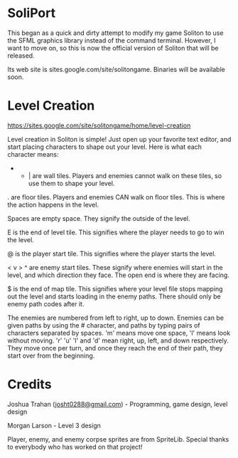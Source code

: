 # SoliPort
This began as a quick and dirty attempt to modify my game Soliton to use the SFML graphics library instead of the command terminal. However, I want to move on, so this is now the official version of Soliton that will be released.

Its web site is sites.google.com/site/solitongame. Binaries will be available soon.

# Level Creation
https://sites.google.com/site/solitongame/home/level-creation

Level creation in Soliton is simple! Just open up your favorite text editor, and start placing characters to shape out your level. Here is what each character means:

+ - | are wall tiles. Players and enemies cannot walk on these tiles, so use them to shape your level.

. are floor tiles. Players and enemies CAN walk on floor tiles. This is where the action happens in the level.

Spaces are empty space. They signify the outside of the level.

E is the end of level tile. This signifies where the player needs to go to win the level.

@ is the player start tile. This signifies where the player starts the level.

< v > ^ are enemy start tiles. These signify where enemies will start in the level, and which direction they face. The open end is where they are facing.

$ is the end of map tile. This signifies where your level file stops mapping out the level and starts loading in the enemy paths. There should only be enemy path codes after it.

The enemies are numbered from left to right, up to down. Enemies can be given paths by using the # character, and paths by typing pairs of characters separated by spaces. 'm' means move one space, 'l' means look without moving. 'r' 'u' 'l' and 'd' mean right, up, left, and down respectively. They move once per turn, and once they reach the end of their path, they start over from the beginning.

# Credits
Joshua Trahan (josht0288@gmail.com) - Programming, game design, level design

Morgan Larson - Level 3 design

Player, enemy, and enemy corpse sprites are from SpriteLib. Special thanks to everybody who has worked on that project!
